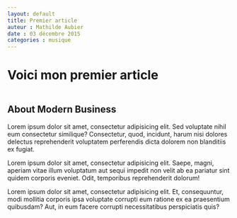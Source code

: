 ```yaml
---
layout: default
title: Premier article
auteur : Mathilde Aubier 
date : 03 décembre 2015
categories : musique
---
```



<h1>Voici mon premier article</h1>


<div class="row">
            <div class="col-md-6">
                <img class="img-responsive" src="http://placehold.it/750x450" alt="">
            </div>
            <div class="col-md-6">
                <h2>About Modern Business</h2>
                <p>Lorem ipsum dolor sit amet, consectetur adipisicing elit. Sed voluptate nihil eum consectetur similique? Consectetur, quod, incidunt, harum nisi dolores delectus reprehenderit voluptatem perferendis dicta dolorem non blanditiis ex fugiat.</p>
                <p>Lorem ipsum dolor sit amet, consectetur adipisicing elit. Saepe, magni, aperiam vitae illum voluptatum aut sequi impedit non velit ab ea pariatur sint quidem corporis eveniet. Odit, temporibus reprehenderit dolorum!</p>
                <p>Lorem ipsum dolor sit amet, consectetur adipisicing elit. Et, consequuntur, modi mollitia corporis ipsa voluptate corrupti eum ratione ex ea praesentium quibusdam? Aut, in eum facere corrupti necessitatibus perspiciatis quis?</p>
            </div>
        </div>